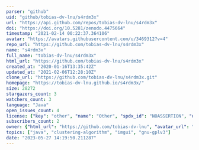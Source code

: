 ```yaml
---
parser: "github"
uid: "github/tobias-dv-lnu/s4rdm3x"
url: "https://api.github.com/repos/tobias-dv-lnu/s4rdm3x"
doi: "https://doi.org/10.5281/zenodo.4475664"
timestamp: "2021-02-14 00:22:37.364106"
avatar: "https://avatars.githubusercontent.com/u/3469312?v=4"
repo_url: "https://github.com/tobias-dv-lnu/s4rdm3x"
name: "s4rdm3x"
full_name: "tobias-dv-lnu/s4rdm3x"
html_url: "https://github.com/tobias-dv-lnu/s4rdm3x"
created_at: "2020-01-16T13:35:42Z"
updated_at: "2021-02-06T12:28:10Z"
clone_url: "https://github.com/tobias-dv-lnu/s4rdm3x.git"
homepage: "https://tobias-dv-lnu.github.io/s4rdm3x/"
size: 28272
stargazers_count: 3
watchers_count: 3
language: "Java"
open_issues_count: 4
license: {"key": "other", "name": "Other", "spdx_id": "NOASSERTION", "url": null, "node_id": "MDc6TGljZW5zZTA="}
subscribers_count: 2
owner: {"html_url": "https://github.com/tobias-dv-lnu", "avatar_url": "https://avatars.githubusercontent.com/u/3469312?v=4", "login": "tobias-dv-lnu", "type": "User"}
topics: ["java", "clustering-algorithm", "imgui", "gnu-gplv3"]
date: "2023-05-27 14:19:50.211287"
---
```

